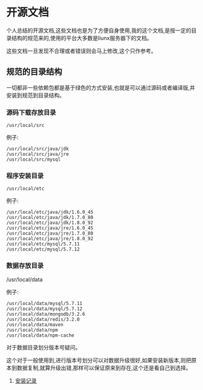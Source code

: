 # 开源文档

个人总结的开源文档,这些文档也是为了方便自身使用,我的这个文档,是按一定的目录结构的规范来的,使用的平台大多数是liunx服务器下的文档。

这些文档一旦发现不合理或者错误则会马上修改,这个只作参考。

## 规范的目录结构

一切都非一些依赖包都是基于绿色的方式安装,也就是可以通过源码或者编译版,并安装到规范到目录结构。

### 源码下载存放目录

    /usr/local/src
 
 例子:
 
    /usr/local/src/java/jdk
    /usr/local/src/java/jre
    /usr/local/src/mysql
    
### 程序安装目录

    /usr/local/etc
    
例子:
    
    /usr/local/etc/java/jdk/1.6.0_45
    /usr/local/etc/java/jdk/1.7.0_80
    /usr/local/etc/java/jdk/1.8.0_92
    /usr/local/etc/java/jre/1.6.0_45
    /usr/local/etc/java/jre/1.7.0_80
    /usr/local/etc/java/jre/1.8.0_92
    /usr/local/etc/mysql/5.7.11
    /usr/local/etc/mysql/5.7.12
    
### 数据存放目录
 
   /usr/local/data
   
例子:

    /usr/local/data/mysql/5.7.11
    /usr/local/data/mysql/5.7.12
    /usr/local/data/mongodb/3.2.6
    /usr/local/data/redis/3.2.0
    /usr/local/data/maven
    /usr/local/data/npm
    /usr/local/data/npm-cache
    
对于数据目录划分版本号疑问。

这个对于一般使用到,进行版本号划分可以对数据升级很好,如果安装新版本,则把原本到数据复制,就算升级出错,那样可以保证原来到存在,这个还是看自己到选择。

1.  [安装记录](./安装记录/安装记录指南说明.md)